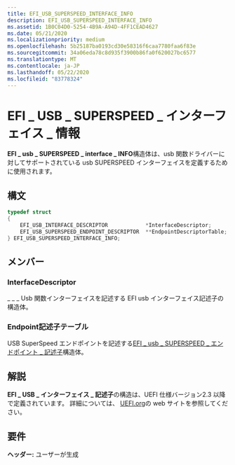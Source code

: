 ```yaml
---
title: EFI_USB_SUPERSPEED_INTERFACE_INFO
description: EFI_USB_SUPERSPEED_INTERFACE_INFO
ms.assetid: 1B0C04D0-5254-4B9A-A94D-4FF1CEAD4627
ms.date: 05/21/2020
ms.localizationpriority: medium
ms.openlocfilehash: 5b25187ba0193cd30e58316f6caa7780faa6f83e
ms.sourcegitcommit: 34a06eda78c8d935f3900b86fa0f620027bc6577
ms.translationtype: MT
ms.contentlocale: ja-JP
ms.lasthandoff: 05/22/2020
ms.locfileid: "83778324"
---
```

# <a name="efi_usb_superspeed_interface_info"></a>EFI \_ USB \_ SUPERSPEED \_ インターフェイス \_ 情報

**EFI \_ usb \_ SUPERSPEED \_ interface \_ INFO**構造体は、usb 関数ドライバーに対してサポートされている usb SUPERSPEED インターフェイスを定義するために使用されます。

## <a name="syntax"></a>構文

```cpp
typedef struct
{
    EFI_USB_INTERFACE_DESCRIPTOR            *InterfaceDescriptor;
    EFI_USB_SUPERSPEED_ENDPOINT_DESCRIPTOR  **EndpointDescriptorTable;
} EFI_USB_SUPERSPEED_INTERFACE_INFO;
```

## <a name="members"></a>メンバー

### <a name="interfacedescriptor"></a>InterfaceDescriptor

\_ \_ \_ Usb 関数インターフェイスを記述する EFI usb インターフェイス記述子の構造体。

### <a name="endpointdescriptortable"></a>Endpoint記述子テーブル

USB SuperSpeed エンドポイントを記述する[EFI \_ usb \_ SUPERSPEED \_ エンドポイント \_ 記述子](efi-usb-superspeed-endpoint-descriptor.md)構造体。

## <a name="remarks"></a>解説

**EFI \_ USB \_ インターフェイス \_ 記述子**の構造は、UEFI 仕様バージョン2.3 以降で定義されています。 詳細については、 [UEFI.org](https://uefi.org/specifications)の web サイトを参照してください。

## <a name="requirements"></a>要件

**ヘッダー:** ユーザーが生成
